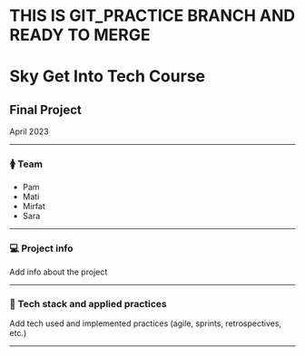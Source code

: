 # THIS IS GIT_PRACTICE BRANCH AND READY TO MERGE
# Sky Get Into Tech Course

## Final Project

April 2023

***

### 🚺 Team

- Pam
- Mati
- Mirfat
- Sara

***

### 💻 Project info

Add info about the project

***

### 💾 Tech stack and applied practices
Add tech used and implemented practices (agile, sprints, retrospectives, etc.)

***
